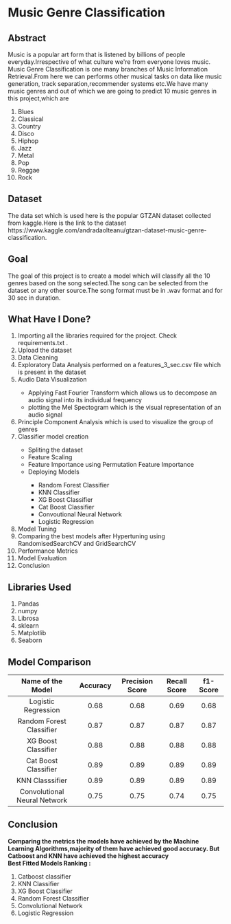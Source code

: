 <h1> Music Genre Classification </h1>
<h2> Abstract </h2>
<p> Music is a popular art form that is listened by billions of people everyday.Irrespective of what culture we're from everyone loves music.
  Music Genre Classification is one many branches of Music Information Retrieval.From here we can performs other musical tasks on data like music generation,
  track separation,recommender systems etc.We have many music genres and out of which we are going to predict 10 music genres in this project,which are
  <ol>
    <li> Blues </li>
    <li> Classical </li>
    <li> Country </li>
    <li> Disco </li>
    <li> Hiphop </li>
     <li>Jazz </li>
      <li>Metal </li>
      <li>Pop </li>
      <li> Reggae </li>
     <li>  Rock </li> </ol> </p>
  <h2> Dataset </h2>
  <p> The data set which is used here is the popular GTZAN dataset collected from kaggle.Here is the link to the dataset 
  https://www.kaggle.com/andradaolteanu/gtzan-dataset-music-genre-classification.</p>
  <h2> Goal </h2>
  <p> The goal of this project is to create a model which will classify all the 10 genres based on the song selected.The song can be selected from the dataset
  or any other source.The song format must be in .wav format and for 30 sec in duration. </p>
  <h2> What Have I Done? </h2>
  <ol>
  <li> Importing all the libraries required for the project. Check requirements.txt .</li>
   <li> Upload the dataset </li>
   <li> Data Cleaning </li>
    <li> Exploratory Data Analysis performed on a features_3_sec.csv file which is present in the dataset </li>
    <li> Audio Data Visualization </li>
    <ul>
      <li> Applying Fast Fourier Transform which allows us to decompose an audio signal into its individual frequency </li>
      <li> plotting the Mel Spectogram which is the visual representation of an audio signal </li>
    </ul>
  <li> Principle Component Analysis which is used to visualize the group of genres </li>
  <li> Classifier model creation </li>
  <ul>
    <li>Spliting the dataset </li>
    <li>Feature Scaling </li>
    <li>Feature Importance using Permutation Feature Importance </li>
    <li>Deploying Models</li>
    <ul>
      <li> Random Forest Classifier </li>
      <li> KNN Classifier </li>
      <li> XG Boost Classifier </li>
      <li> Cat Boost Classifier </li>
      <li> Convoutional Neural Network </li>
      <li> Logistic Regression </li>
    </ul>
  </ul>
    <li>Model Tuning  </li>
  <li>Comparing the best models after Hypertuning using RandomisedSearchCV and GridSearchCV </li>
    <li>Performance Metrics </li>
    <li> Model Evaluation </li>
    <li> Conclusion </li>
    </ol>
    <h2> Libraries Used </h2>
    <ol>
  <li> Pandas </li>
  <li> numpy </li>
  <li> Librosa </li>
  <li> sklearn </li>
  <li> Matplotlib </li>
  <li> Seaborn </li>
  </ol>
    <h2> Model Comparison </h2>
    <table>
<thead>
<tr>
<th align="center">Name of the Model</th>
<th align="center">Accuracy</th>
<th align="center">Precision Score</th>
<th align="center">Recall Score</th>
<th align="center">f1-Score</th>
</tr>
</thead>
<tbody>
<tr>
<td align="center">Logistic Regression</td>
<td align="center">0.68</td>
<td align="center">0.68</td>
<td align="center">0.69</td>
<td align="center">0.68</td>
</tr>
<tr>
<td align="center">Random Forest Classifier</td>
<td align="center">0.87</td>
<td align="center">0.87</td>
<td align="center">0.87</td>
<td align="center">0.87</td>
</tr>
<tr>
<td align="center">XG Boost Classifier</td>
<td align="center">0.88</td>
<td align="center">0.88</td>
<td align="center">0.88</td>
<td align="center">0.88</td>
</tr>
<tr>
<td align="center">Cat Boost Classifier</td>
<td align="center">0.89</td>
<td align="center">0.89</td>
<td align="center">0.89</td>
<td align="center">0.89</td>
</tr>
<tr>
<td align="center">KNN Classsifier</td>
<td align="center">0.89</td>
<td align="center">0.89</td>
<td align="center">0.89</td>
<td align="center">0.89</td>
</tr>
<tr>
<td align="center">Convolutional Neural Network</td>
<td align="center">0.75</td>
<td align="center">0.75</td>
<td align="center">0.74</td>
<td align="center">0.75</td>
</tr>
</tbody>
</table>

<h2> Conclusion </h2>
<b> Comparing the metrics the models have achieved by the Machine Learning Algorithms,majority of them have achieved good accuracy.
  But Catboost and KNN have achieved the highest accuracy </b>
  <br>
<b> Best Fitted Models Ranking : </b>
<ol>
  <li>Catboost classifier </li>
  <li>KNN Classifier</li>
  <li>XG Boost Classifier</li>
  <li>Random Forest Classifier</li>
  <li>Convolutional Network</li>
  <li>Logistic Regression</li>
  </ol>

  
      
    
  
  
